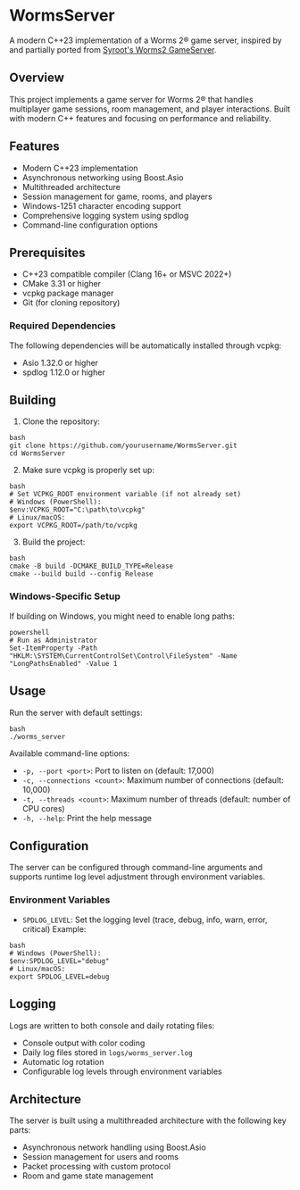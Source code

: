 ﻿# WormsServer

A modern C++23 implementation of a Worms 2® game server, 
inspired by and partially ported from [Syroot's Worms2 GameServer](https://gitlab.com/Syroot/Worms/-/tree/master/src/tool/Syroot.Worms.Worms2.GameServer).

## Overview

This project implements a game server for Worms 2® that handles multiplayer game sessions, 
room management, and player interactions. 
Built with modern C++ features and focusing on performance and reliability.

## Features

- Modern C++23 implementation
- Asynchronous networking using Boost.Asio
- Multithreaded architecture
- Session management for game, rooms, and players
- Windows-1251 character encoding support
- Comprehensive logging system using spdlog
- Command-line configuration options

## Prerequisites

- C++23 compatible compiler (Clang 16+ or MSVC 2022+)
- CMake 3.31 or higher
- vcpkg package manager
- Git (for cloning repository)

### Required Dependencies
The following dependencies will be automatically installed through vcpkg:
- Asio 1.32.0 or higher
- spdlog 1.12.0 or higher

## Building

1. Clone the repository:
```
bash
git clone https://github.com/yourusername/WormsServer.git
cd WormsServer
```
2. Make sure vcpkg is properly set up:
```
bash
# Set VCPKG_ROOT environment variable (if not already set)
# Windows (PowerShell):
$env:VCPKG_ROOT="C:\path\to\vcpkg"
# Linux/macOS:
export VCPKG_ROOT=/path/to/vcpkg
```
3. Build the project:
```
bash
cmake -B build -DCMAKE_BUILD_TYPE=Release
cmake --build build --config Release
```
### Windows-Specific Setup
If building on Windows, you might need to enable long paths:
```
powershell
# Run as Administrator
Set-ItemProperty -Path "HKLM:\SYSTEM\CurrentControlSet\Control\FileSystem" -Name "LongPathsEnabled" -Value 1
```
## Usage

Run the server with default settings:
```
bash
./worms_server
```
Available command-line options:
- `-p, --port <port>`: Port to listen on (default: 17,000)
- `-c, --connections <count>`: Maximum number of connections (default: 10,000)
- `-t, --threads <count>`: Maximum number of threads (default: number of CPU cores)
- `-h, --help`: Print the help message

## Configuration

The server can be configured through command-line arguments and supports runtime log level adjustment through environment variables.

### Environment Variables
- `SPDLOG_LEVEL`: Set the logging level (trace, debug, info, warn, error, critical)
Example:
```
bash
# Windows (PowerShell):
$env:SPDLOG_LEVEL="debug"
# Linux/macOS:
export SPDLOG_LEVEL=debug
```
## Logging

Logs are written to both console and daily rotating files:
- Console output with color coding
- Daily log files stored in `logs/worms_server.log`
- Automatic log rotation
- Configurable log levels through environment variables

## Architecture

The server is built using a multithreaded architecture with the following key parts:
- Asynchronous network handling using Boost.Asio
- Session management for users and rooms
- Packet processing with custom protocol
- Room and game state management